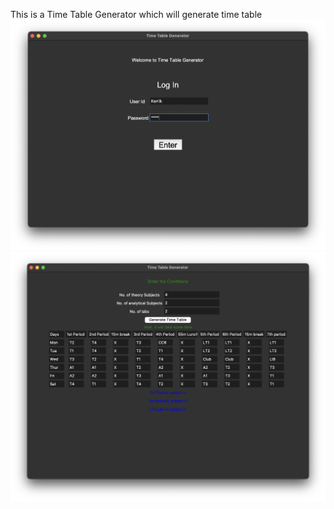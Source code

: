This is a Time Table Generator which will generate time table
<img src="Screenshot 2023-08-27 at 10.10.41 PM.png">
<img src="Screenshot 2023-08-27 at 10.11.05 PM.png">
